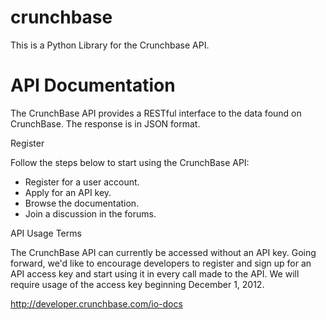 crunchbase
==========
 
This is a Python Library for the Crunchbase API.


API Documentation
=================

The CrunchBase API provides a RESTful interface to the data found on CrunchBase. The response is in JSON format.

Register

Follow the steps below to start using the CrunchBase API:

* Register for a user account.
* Apply for an API key.
* Browse the documentation.
* Join a discussion in the forums.

API Usage Terms

The CrunchBase API can currently be accessed without an API key. Going forward, we'd like to encourage developers to register and sign up for an API access key and start using it in every call made to the API. We will require usage of the access key beginning December 1, 2012.



http://developer.crunchbase.com/io-docs

